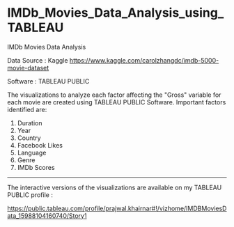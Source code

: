 # IMDb_Movies_Data_Analysis_using_TABLEAU
IMDb Movies Data Analysis

Data Source : Kaggle
https://www.kaggle.com/carolzhangdc/imdb-5000-movie-dataset

Software : TABLEAU PUBLIC

The visualizations to analyze each factor affecting the "Gross" variable for each movie are created using TABLEAU PUBLIC Software. 
Important factors identified are:
  1. Duration
  2. Year
  3. Country
  4. Facebook Likes
  5. Language
  6. Genre
  7. IMDb Scores
  

----------------------------------------------------------------------------------------------------------------------------------

The interactive versions of the visualizations are available on my TABLEAU PUBLIC profile :

https://public.tableau.com/profile/prajwal.khairnar#!/vizhome/IMDBMoviesData_15988104160740/Story1

